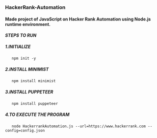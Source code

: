 ### HackerRank-Automation

#### Made project of JavaScript on Hacker Rank Automation using Node.js runtime environment.

#### *STEPS TO RUN*

##### 1.INITIALIZE 
       npm init -y
##### 2.INSTALL MINIMIST 
       npm install minimist
##### 3.INSTALL PUPPETEER 
       npm install puppeteer
##### 4.TO EXECUTE THE PROGRAM 
       node HackerrankAutomation.js --url=https://www.hackerrank.com --config=config.json 
